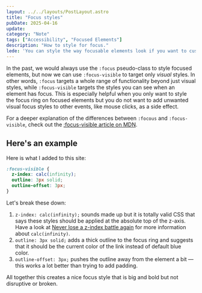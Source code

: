 ```yaml
---
layout: ../../layouts/PostLayout.astro
title: "Focus styles"
pubDate: 2025-04-16
update:
category: "Note"
tags: ["Accessibility", "Focused Elements"]
description: "How to style for focus."
lede: 'You can style the way focusable elements look if you want to customize default accessibility styles in browsers. While you should be very cautious not to create any accessibility issues, you can safely modify the visual "focus ring" on focused elements to give it a bit more clarity and panache.'
---
```


In the past, we would always use the `:focus` pseudo-class to style focused elements, but now we can use `:focus-visible` to target only _visual_ styles. In other words, `:focus` targets a whole range of functionality beyond just visual styles, while `:focus-visible` targets the styles you can see when an element has focus. This is especially helpful when you only want to style the focus ring on focused elements but you do not want to add unwanted visual focus styles to other events, like mouse clicks, as a side effect.

For a deeper explanation of the differences between `:focous` and `:focus-visible`, check out the [:focus-visible article on MDN](https://developer.mozilla.org/en-US/docs/Web/CSS/:focus-visible#focus_vs_focus-visible).

## Here's an example

Here is what I added to this site:

```css
:focus-visible {
  z-index: calc(infinity);
  outline: 3px solid;
  outline-offset: 3px;
}
```

Let's break these down:

1. `z-index: calc(infinity);` sounds made up but it is totally valid CSS that says these styles should be applied at the absolute top of the z-axis. Have a look at [Never lose a z-index battle again](https://www.matuzo.at/blog/2025/never-lose-a-z-index-battle-again) for more information about `calc(infinity)`.
2. `outline: 3px solid;` adds a thick outline to the focus ring and suggests that it should be the current color of the link instead of default blue color.
3. `outline-offset: 3px;` pushes the outline away from the element a bit — this works a lot better than trying to add padding.

All together this creates a nice focus style that is big and bold but not disruptive or broken.
